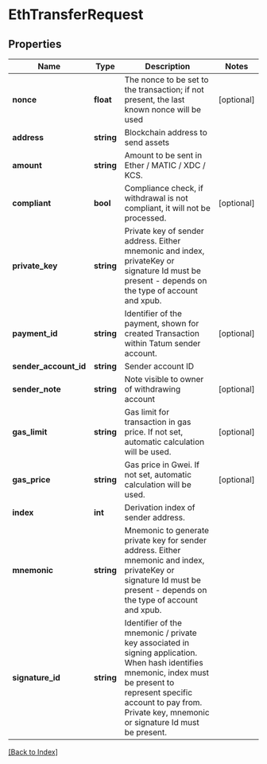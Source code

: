 # EthTransferRequest

## Properties

Name | Type | Description | Notes
------------ | ------------- | ------------- | -------------
**nonce** | **float** | The nonce to be set to the transaction; if not present, the last known nonce will be used | [optional]
**address** | **string** | Blockchain address to send assets |
**amount** | **string** | Amount to be sent in Ether / MATIC / XDC / KCS. |
**compliant** | **bool** | Compliance check, if withdrawal is not compliant, it will not be processed. | [optional]
**private_key** | **string** | Private key of sender address. Either mnemonic and index, privateKey or signature Id must be present - depends on the type of account and xpub. |
**payment_id** | **string** | Identifier of the payment, shown for created Transaction within Tatum sender account. | [optional]
**sender_account_id** | **string** | Sender account ID |
**sender_note** | **string** | Note visible to owner of withdrawing account | [optional]
**gas_limit** | **string** | Gas limit for transaction in gas price. If not set, automatic calculation will be used. | [optional]
**gas_price** | **string** | Gas price in Gwei. If not set, automatic calculation will be used. | [optional]
**index** | **int** | Derivation index of sender address. |
**mnemonic** | **string** | Mnemonic to generate private key for sender address. Either mnemonic and index, privateKey or signature Id must be present - depends on the type of account and xpub. |
**signature_id** | **string** | Identifier of the mnemonic / private key associated in signing application. When hash identifies mnemonic, index must be present to represent specific account to pay from. Private key, mnemonic or signature Id must be present. |

[[Back to Index]](../index.md)
